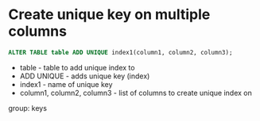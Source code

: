 # Create unique key on multiple columns

```sql
ALTER TABLE table ADD UNIQUE index1(column1, column2, column3);
```

- table - table to add unique index to
- ADD UNIQUE - adds unique key (index)
- index1 - name of unique key
- column1, column2, column3 - list of columns to create unique index on

group: keys
